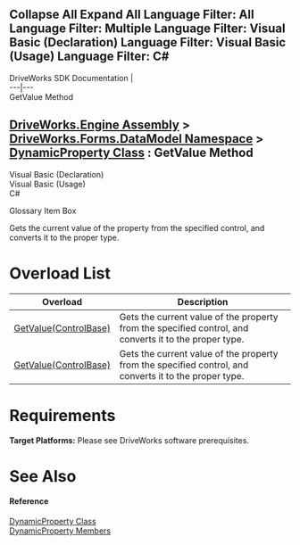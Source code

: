 Collapse All Expand All Language Filter: All  Language Filter: Multiple  Language Filter: Visual Basic (Declaration) Language Filter: Visual Basic (Usage) Language Filter: C#  
---  
DriveWorks SDK Documentation  |   
---|---  
GetValue Method   
  
[DriveWorks.Engine Assembly](topic2156.md) > [DriveWorks.Forms.DataModel Namespace](topic9371.md) > [DynamicProperty Class](topic9398.md) : GetValue Method  
---  
  
Visual Basic (Declaration)    
Visual Basic (Usage)    
C# 

Glossary Item Box

Gets the current value of the property from the specified control, and converts it to the proper type. 

# Overload List

Overload| Description  
---|---  
[GetValue(ControlBase)](topic9420.md)| Gets the current value of the property from the specified control, and converts it to the proper type.   
[GetValue<T>(ControlBase)](topic9421.md)| Gets the current value of the property from the specified control, and converts it to the proper type.   
  
# Requirements

**Target Platforms:** Please see DriveWorks software prerequisites.

# See Also

#### Reference

[DynamicProperty Class](topic9398.md)   
[DynamicProperty Members](topic9399.md)


